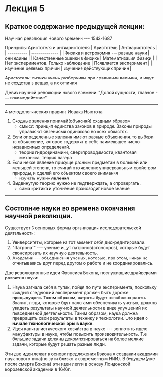 # Лекция 5

## Краткое содержание предыдущей лекции:

Научная революция Нового времени --- 1543-1687

 Принципы Аристотеля и антиаристотеля
| Аристотель | Антиаристотель |
| ---------- | -------------- |
| Физика и астрономия --- разные науки | они едины |
| Качественные оценки в физике | Математизация физики |
| Нет экспериментов. Только наблюдение | Появляется эксперимент |
| изучение целевых причин | изучение действующих причин |

Аристотель: физики очень разборчивы при сравнении величин, и ищут не сходства в вещах, а их отличия

Девиз научной революции нового времени: "Долой сущности, главное --- взаимодействие"

---

4 методологических правила Исаака Ньютона

1. Сходные явления понимай(объясняй) сходным образом
	- смысл: принцип единства законов в природе. Законы природы управляют явлениями одинаково во всех областях.
2. Если определенные явления имеют разные объяснения, то выбери то объяснение, которое содержит в себе наименьшее число независимых определений.
	- теории гидродинамики, сверхпроводимости, квантовая механика, теория лазера
3. Если некое явление присуще разным предметам в большей или меньшей степени, то считай это явление универсальным свойством природы, и сделай его объектом своего внимания
	- изучать нужно __явления__
4. Выдвинутую теорию нужно не подтверждать, а опровергать.
	- сама критика и уточнение происзодит новое знание

---

## Состояние науки во времена окончания научной революции.

Существует 3 основных формы организации исследовательской деятельности:

1. Университеты, которые на тот момент себя дискредитировали.
2. "Патронат" --- ученые ищут патронов(спонсоров), которые будут спонсировать их научную деятельность. 
3. Академии --- объединения ученых, которые, при этом, никак не отчитывались друг перед другом о работе и не координировались.

Две революционные идеи Фрэнсиса Бэкона, послужившие драйверами развития науки:

1. Наука загнала себя в тупик, пойдя по пути эксперимента, поскольку каждый следующий эксперимент должен быть дороже предыдущего. Таким образом, затраты будут неизбежно расти. Значит, люди, которые бдут налогами обеспечивать ученых, должны увидеть результаты научной деятельности в виде улучшений их повседневной деятельности. Таким образом, наука должна превращать свои результаты в технику и технологии. Это идея о __начале технологической эры в науке__.
2. Идея капиталистического хозяйства в науке --- воплотить идею мануфактуры в науке, чтобы повысить производительность. Т.е. большие задачи должны декомпозироваться на более мелкие задачи, которые будут решать разные люди.

Эти две идеи лежат в основе предложения Бэкона о создании академии наук нового типа(по сути близко к современным НИИ). В будущем(уже после смерти Бэкона) эти идеи легли в основу Лондонской королевской академии в 1646г.
